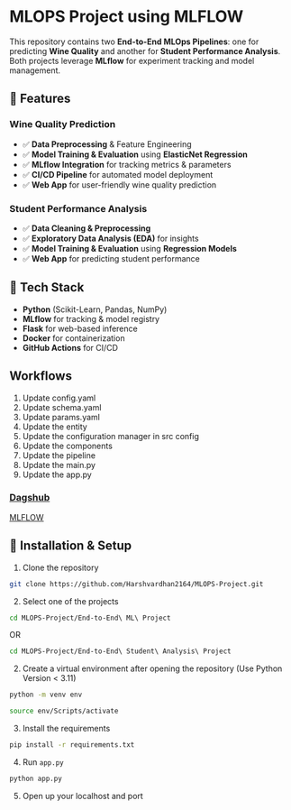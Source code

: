 # MLOPS Project using MLFLOW

This repository contains two **End-to-End MLOps Pipelines**: one for predicting **Wine Quality** and another for **Student Performance Analysis**. Both projects leverage **MLflow** for experiment tracking and model management.

## 📌 Features

### Wine Quality Prediction
- ✅ **Data Preprocessing** & Feature Engineering  
- ✅ **Model Training & Evaluation** using **ElasticNet Regression**  
- ✅ **MLflow Integration** for tracking metrics & parameters  
- ✅ **CI/CD Pipeline** for automated model deployment  
- ✅ **Web App** for user-friendly wine quality prediction  

### Student Performance Analysis
- ✅ **Data Cleaning & Preprocessing**  
- ✅ **Exploratory Data Analysis (EDA)** for insights  
- ✅ **Model Training & Evaluation** using **Regression Models**
- ✅ **Web App** for predicting student performance  

## 🏰️ Tech Stack

- **Python** (Scikit-Learn, Pandas, NumPy)  
- **MLflow** for tracking & model registry  
- **Flask** for web-based inference  
- **Docker** for containerization  
- **GitHub Actions** for CI/CD  

## Workflows

1. Update config.yaml  
2. Update schema.yaml  
3. Update params.yaml  
4. Update the entity  
5. Update the configuration manager in src config  
6. Update the components  
7. Update the pipeline  
8. Update the main.py  
9. Update the app.py  

### [Dagshub](https://dagshub.com/)

[MLFLOW](https://mlflow.org/docs/latest/index.html)

## 📎 Installation & Setup

1. Clone the repository
```bash
git clone https://github.com/Harshvardhan2164/MLOPS-Project.git
```

2. Select one of the projects
```bash
cd MLOPS-Project/End-to-End\ ML\ Project
```
OR
```bash
cd MLOPS-Project/End-to-End\ Student\ Analysis\ Project
```

2. Create a virtual environment after opening the repository (Use Python Version < 3.11)
```bash
python -m venv env
```

```bash
source env/Scripts/activate
```

3. Install the requirements
```bash
pip install -r requirements.txt
```

4. Run `app.py`
```bash
python app.py
```

5. Open up your localhost and port
